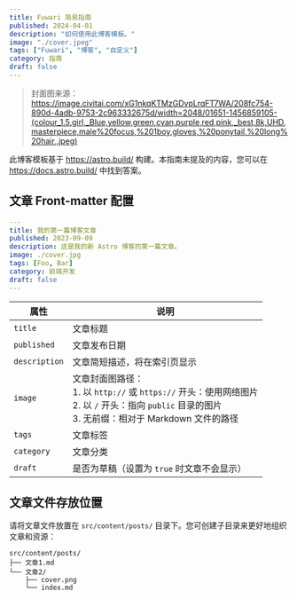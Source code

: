 ```yaml
---
title: Fuwari 简易指南
published: 2024-04-01
description: "如何使用此博客模板。"
image: "./cover.jpeg"
tags: ["Fuwari", "博客", "自定义"]
category: 指南
draft: false
---
```


> 封面图来源：https://image.civitai.com/xG1nkqKTMzGDvpLrqFT7WA/208fc754-890d-4adb-9753-2c963332675d/width=2048/01651-1456859105-(colour_1.5,girl,_Blue,yellow,green,cyan,purple,red,pink,_best,8k,UHD,masterpiece,male%20focus,%201boy,gloves,%20ponytail,%20long%20hair,.jpeg)

此博客模板基于 https://astro.build/ 构建。本指南未提及的内容，您可以在 https://docs.astro.build/ 中找到答案。

## 文章 Front-matter 配置

```yaml
---
title: 我的第一篇博客文章
published: 2023-09-09
description: 这是我的新 Astro 博客的第一篇文章。
image: ./cover.jpg
tags: [Foo, Bar]
category: 前端开发
draft: false
---
```

| 属性          | 说明                                                                                                                                                                                                 |
|---------------|-----------------------------------------------------------------------------------------------------------------------------------------------------------------------------------------------------|
| `title`       | 文章标题                                                                                                                                                                                              |
| `published`   | 文章发布日期                                                                                                                                                                                          |
| `description` | 文章简短描述，将在索引页显示                                                                                                                                                                          |
| `image`       | 文章封面图路径：<br/>1. 以 `http://` 或 `https://` 开头：使用网络图片<br/>2. 以 `/` 开头：指向 `public` 目录的图片<br/>3. 无前缀：相对于 Markdown 文件的路径                                         |
| `tags`        | 文章标签                                                                                                                                                                                              |
| `category`    | 文章分类                                                                                                                                                                                            |
| `draft`       | 是否为草稿（设置为 `true` 时文章不会显示）                                                                                                                                                            |

## 文章文件存放位置

请将文章文件放置在 `src/content/posts/` 目录下。您可创建子目录来更好地组织文章和资源：

```
src/content/posts/
├── 文章1.md
└── 文章2/
    ├── cover.png
    └── index.md